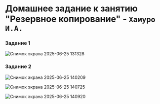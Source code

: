 # Домашнее задание к занятию "Резервное копирование" - `Хамуро И.А.`

### Задание 1

![Снимок экрана 2025-06-25 131328](https://github.com/user-attachments/assets/e924623a-6a97-42b0-ab27-fafca5c99709)


### Задание 2
![Снимок экрана 2025-06-25 140209](https://github.com/user-attachments/assets/530140f0-8096-45f0-b3f7-2826e4451d40)

![Снимок экрана 2025-06-25 140725](https://github.com/user-attachments/assets/aaf9e060-c757-46d0-a722-28e8b1ea115b)

![Снимок экрана 2025-06-25 140920](https://github.com/user-attachments/assets/6f57377a-4f62-4af5-bd42-f3164674f46c)

